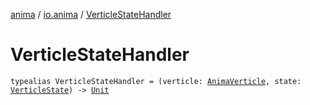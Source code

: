 [anima](../index.md) / [io.anima](index.md) / [VerticleStateHandler](./-verticle-state-handler.md)

# VerticleStateHandler

`typealias VerticleStateHandler = (verticle: `[`AnimaVerticle`](-anima-verticle/index.md)`, state: `[`VerticleState`](-verticle-state/index.md)`) -> `[`Unit`](https://kotlinlang.org/api/latest/jvm/stdlib/kotlin/-unit/index.html)